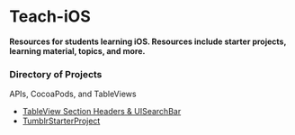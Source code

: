 
# Teach-iOS

**Resources for students learning iOS. Resources include starter projects, learning material, topics, and more.**

### Directory of Projects

APIs, CocoaPods, and TableViews
* [TableView Section Headers & UISearchBar](https://github.com/membriux/Teach-iOS/tree/master/TableView%20Section%20Headers)
* [TumblrStarterProject](https://github.com/membriux/Teach-iOS/tree/master/tumblerLab)
